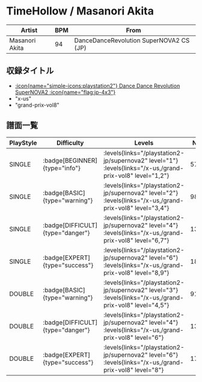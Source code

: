 # TimeHollow / Masanori Akita

|Artist|BPM|From|
|------|---|----|
|Masanori Akita|94|DanceDanceRevolution SuperNOVA2 CS (JP)|

## 収録タイトル

- [:icon{name="simple-icons:playstation2"} Dance Dance Revolution SuperNOVA2 :icon{name="flag:jp-4x3"}](/playstation2-jp/supernova2)
- "x-us"
- "grand-prix-vol8"

## 譜面一覧

|PlayStyle|Difficulty|Levels|Notes|Movie|
|---------|----------|------|-----|-----|
|SINGLE| :badge[BEGINNER]{type="info"}| :levels{links="/playstation2-jp/supernova2" level="1"} :levels{links="/x-us,/grand-prix-vol8" level="1,2"}|57/0||
|SINGLE| :badge[BASIC]{type="warning"}| :levels{links="/playstation2-jp/supernova2" level="2"} :levels{links="/x-us,/grand-prix-vol8" level="3,4"}|98/10||
|SINGLE| :badge[DIFFICULT]{type="danger"}| :levels{links="/playstation2-jp/supernova2" level="4"} :levels{links="/x-us,/grand-prix-vol8" level="6,7"}|135/10||
|SINGLE| :badge[EXPERT]{type="success"}| :levels{links="/playstation2-jp/supernova2" level="6"} :levels{links="/x-us,/grand-prix-vol8" level="8,9"}|185/14||
|DOUBLE| :badge[BASIC]{type="warning"}| :levels{links="/playstation2-jp/supernova2" level="3"} :levels{links="/x-us,/grand-prix-vol8" level="4,5"}|91/9||
|DOUBLE| :badge[DIFFICULT]{type="danger"}| :levels{links="/playstation2-jp/supernova2" level="4"} :levels{links="/x-us,/grand-prix-vol8" level="6"}|137/4||
|DOUBLE| :badge[EXPERT]{type="success"}| :levels{links="/playstation2-jp/supernova2" level="6"} :levels{links="/x-us,/grand-prix-vol8" level="8"}|176/4||
